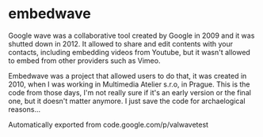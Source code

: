 # embedwave

Google wave was a collaborative tool created by Google in 2009 and it was shutted down in 2012. It allowed to share and edit contents with your contacts, including embedding videos from Youtube, but it wasn't allowed to embed from other providers such as Vimeo.

Embedwave was a project that allowed users to do that, it was created in 2010, when I was working in Multimedia Atelier s.r.o, in Prague. This is the code from those days, I'm not really sure if it's an early version or the final one, but it doesn't matter anymore. I just save the code for archaelogical reasons...


Automatically exported from code.google.com/p/valwavetest
